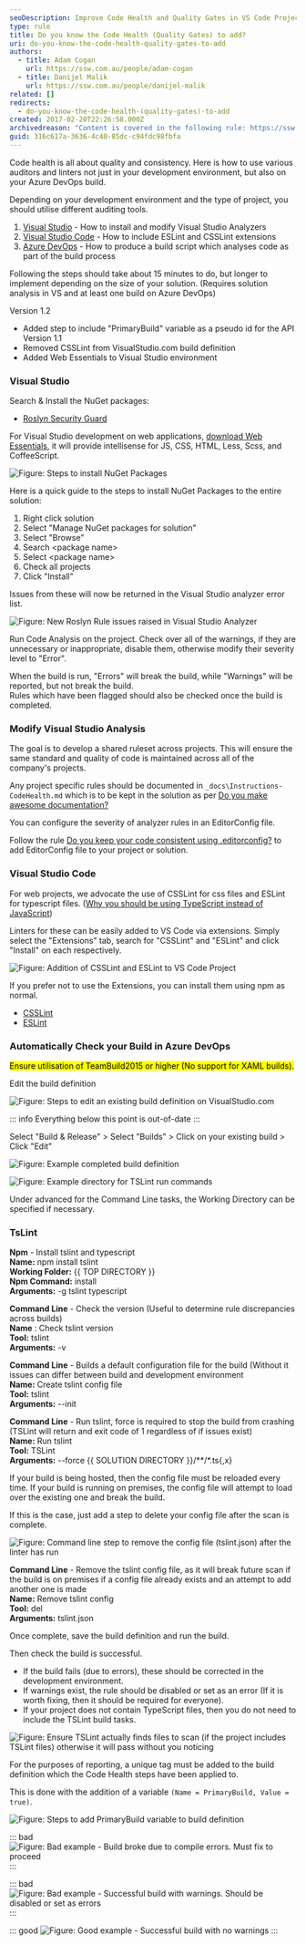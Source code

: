 ```yaml
---
seoDescription: Improve Code Health and Quality Gates in VS Code Projects with CSSLint, ESLint, and TSLint.
type: rule
title: Do you know the Code Health (Quality Gates) to add?
uri: do-you-know-the-code-health-quality-gates-to-add
authors:
  - title: Adam Cogan
    url: https://ssw.com.au/people/adam-cogan
  - title: Danijel Malik
    url: https://ssw.com.au/people/danijel-malik
related: []
redirects:
  - do-you-know-the-code-health-(quality-gates)-to-add
created: 2017-02-20T22:26:58.000Z
archivedreason: "Content is covered in the following rule: https://ssw.com.au/rules/rules-to-better-code-quality"
guid: 316c617a-3636-4c40-85dc-c94fdc98fbfa
---
```


Code health is all about quality and consistency. Here is how to use various auditors and linters not just in your development environment, but also on your Azure DevOps build.

<!--endintro-->

Depending on your development environment and the type of project, you should utilise different auditing tools.

1. [Visual Studio](https://visualstudio.microsoft.com/) - How to install and modify Visual Studio Analyzers
2. [Visual Studio Code](https://code.visualstudio.com/) - How to include ESLint and CSSLint extensions
3. [Azure DevOps](https://dev.azure.com/) - How to produce a build script which analyses code as part of the build process

Following the steps should take about 15 minutes to do, but longer to implement depending on the size of your solution. (Requires solution analysis in VS and at least one build on Azure DevOps)

Version 1.2

* Added step to include "PrimaryBuild" variable as a pseudo id for the API
  Version 1.1
* Removed CSSLint from VisualStudio.com build definition
* Added Web Essentials to Visual Studio environment

### Visual Studio

Search & Install the NuGet packages:

* [Roslyn Security Guard](https://www.nuget.org/packages/RoslynSecurityGuard/)

For Visual Studio development on web applications, [download Web Essentials](https://marketplace.visualstudio.com/items?itemName=MadsKristensen.WebEssentials20153), it will provide intellisense for JS, CSS, HTML, Less, Scss, and CoffeeScript.

![Figure: Steps to install NuGet Packages](VS-InstallNuGetPackages_1710232021935.png)

Here is a quick guide to the steps to install NuGet Packages to the entire solution:

1. Right click solution
2. Select "Manage NuGet packages for solution"
3. Select "Browse"
4. Search &lt;package name&gt;
5. Select &lt;package name&gt;
6. Check all projects
7. Click "Install"

Issues from these will now be returned in the Visual Studio analyzer error list.

![Figure: New Roslyn Rule issues raised in Visual Studio Analyzer](VS-RoslynRules_1710232021936.png)

Run Code Analysis on the project. Check over all of the warnings, if they are unnecessary or inappropriate, disable them, otherwise modify their severity level to "Error".

When the build is run, "Errors" will break the build, while "Warnings" will be reported, but not break the build.\
Rules which have been flagged should also be checked once the build is completed.

### Modify Visual Studio Analysis

The goal is to develop a shared ruleset across projects. This will ensure the same standard and quality of code is maintained across all of the company's projects.

Any project specific rules should be documented in `_docs\Instructions-CodeHealth.md` which is to be kept in the solution as per [Do you make awesome documentation?](/awesome-documentation)

You can configure the severity of analyzer rules in an EditorConfig file.

Follow the rule [Do you keep your code consistent using .editorconfig?](/consistent-code-style) to add EditorConfig file to your project or solution.

### Visual Studio Code

For web projects, we advocate the use of CSSLint for css files and ESLint for typescript files. ([Why you should be using TypeScript instead of JavaScript](/do-you-know-when-to-use-typescript-vs-javascript-and-coffeescript))

Linters for these can be easily added to VS Code via extensions.
Simply select the "Extensions" tab, search for "CSSLint" and "ESLint" and click "Install" on each respectively.

![Figure: Addition of CSSLint and ESLint to VS Code Project](vs-code-extensions_1710232021938.png)

If you prefer not to use the Extensions, you can install them using npm as normal.

* [CSSLint](https://www.npmjs.com/package/csslint)
* [ESLint](https://www.npmjs.com/package/eslint)

### Automatically Check your Build in Azure DevOps

<mark>Ensure utilisation of TeamBuild2015 or higher (No support for XAML builds).</mark>

Edit the build definition

![Figure: Steps to edit an existing build definition on VisualStudio.com](VSO-EditBuild.png)

::: info
Everything below this point is out-of-date
:::

Select "Build & Release" &gt; Select "Builds" &gt; Click on your existing build &gt; Click "Edit"

![Figure: Example completed build definition](VSO-BuildDefinition-V3_1710232021937.png)

![Figure: Example directory for TSLint run commands](VSO-DirectoryExampleV2_1710232021937.png)

Under advanced for the Command Line tasks, the Working Directory can be specified if necessary.

### TsLint

**Npm** - Install tslint and typescript  
**Name:** npm install tslint  
**Working Folder:** {{ TOP DIRECTORY }}  
**Npm Command:** install  
**Arguments:** -g tslint typescript

**Command Line** - Check the version (Useful to determine rule discrepancies across builds)  
**Name** : Check tslint version  
**Tool:** tslint  
**Arguments:** -v

**Command Line** - Builds a default configuration file for the build (Without it issues can differ between build and development environment  
**Name:** Create tslint config file  
**Tool:** tslint  
**Arguments:** --init

**Command Line** - Run tslint, force is required to stop the build from crashing (TSLint will return and exit code of 1 regardless of if issues exist)  
**Name:** Run tslint  
**Tool:** TSLint  
**Arguments:** --force {{ SOLUTION DIRECTORY }}/\*\*/\*.ts\{,x}

If your build is being hosted, then the config file must be reloaded every time. If your build is running on premises, the config file will attempt to load over the existing one and break the build.

If this is the case, just add a step to delete your config file after the scan is complete.

![Figure: Command line step to remove the config file (tslint.json) after the linter has run](VSO-RemoveConfig_1710232021938.png)

**Command Line** - Remove the tslint config file, as it will break future scan if the build is on premises if a config file already exists and an attempt to add another one is made  
**Name:** Remove tslint config  
**Tool:** del  
**Arguments:** tslint.json

Once complete, save the build definition and run the build.

Then check the build is successful.

* If the build fails (due to errors), these should be corrected in the development environment.
* If warnings exist, the rule should be disabled or set as an error (If it is worth fixing, then it should be required for everyone).
* If your project does not contain TypeScript files, then you do not need to include the TSLint build tasks.

![Figure: Ensure TSLint actually finds files to scan (if the project includes TSLint files) otherwise it will pass without you noticing](VSO-EnsureTSLintRuns.png)

For the purposes of reporting, a unique tag must be added to the build definition which the Code Health steps have been applied to.

This is done with the addition of a variable `(Name = PrimaryBuild, Value = true)`.

![Figure: Steps to add PrimaryBuild variable to build definition](VSO-AddVariableTag_1710232021936.png)

::: bad
![Figure: Bad example - Build broke due to compile errors. Must fix to proceed](VSO-BuildResult-BadV3.png)
:::

::: bad
![Figure: Bad example - Successful build with warnings. Should be disabled or set as errors](VSO-BuildResultV3.png)
:::

::: good
![Figure: Good example - Successful build with no warnings](VSO-BuildResult-GoodV3.png)
:::
